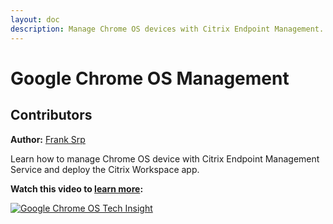 ```yaml
---
layout: doc
description: Manage Chrome OS devices with Citrix Endpoint Management.
---
```

# Google Chrome OS Management

## Contributors

**Author:** [Frank Srp](https://twitter.com/UEMSRP)

Learn how to manage Chrome OS device with Citrix Endpoint Management Service and deploy the Citrix Workspace app.

**Watch this video to [learn more](https://www.youtube.com/watch?v=UfPmACMCEk0):**

[![Google Chrome OS Tech Insight](/en-us/tech-zone/learn/media/shared_video-placeholder.png)](https://www.youtube.com/watch?v=UfPmACMCEk0)

